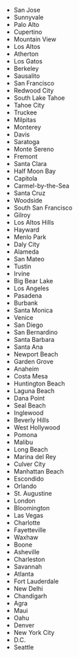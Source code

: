 * San Jose
* Sunnyvale
* Palo Alto
* Cupertino
* Mountain View
* Los Altos
* Atherton
* Los Gatos
* Berkeley
* Sausalito
* San Francisco
* Redwood City
* South Lake Tahoe
* Tahoe City
* Truckee
* Milpitas
* Monterey
* Davis
* Saratoga
* Monte Sereno
* Fremont
* Santa Clara
* Half Moon Bay
* Capitola
* Carmel-by-the-Sea
* Santa Cruz
* Woodside
* South San Francisco
* Gilroy
* Los Altos Hills
* Hayward
* Menlo Park
* Daly City
* Alameda
* San Mateo
* Tustin
* Irvine
* Big Bear Lake
* Los Angeles
* Pasadena
* Burbank
* Santa Monica
* Venice
* San Diego
* San Bernardino
* Santa Barbara
* Santa Ana
* Newport Beach
* Garden Grove
* Anaheim
* Costa Mesa
* Huntington Beach
* Laguna Beach
* Dana Point
* Seal Beach
* Inglewood
* Beverly Hills
* West Hollywood
* Pomona
* Malibu
* Long Beach
* Marina del Rey
* Culver City
* Manhattan Beach
* Escondido
* Orlando
* St. Augustine
* London
* Bloomington
* Las Vegas
* Charlotte
* Fayetteville
* Waxhaw
* Boone
* Asheville
* Charleston
* Savannah
* Atlanta
* Fort Lauderdale
* New Delhi
* Chandigarh
* Agra
* Maui
* Oahu
* Denver
* New York City
* D.C.
* Seattle
